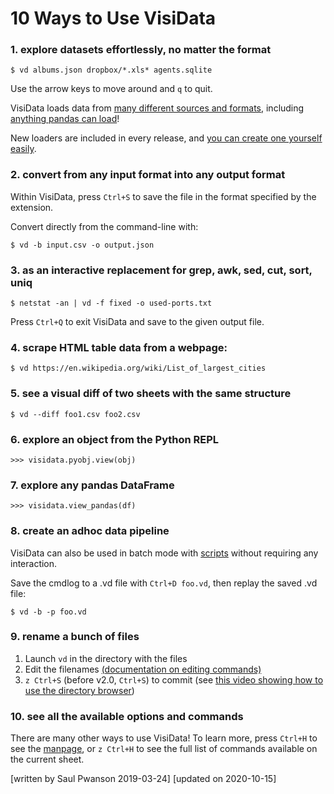 # 10 Ways to Use VisiData

### 1. explore datasets effortlessly, no matter the format

    $ vd albums.json dropbox/*.xls* agents.sqlite

Use the arrow keys to move around and `q` to quit.

VisiData loads data from [many different sources and formats](/formats), including [anything pandas can load](https://pandas.pydata.org/pandas-docs/stable/reference/io.html)!

New loaders are included in every release, and [you can create one yourself easily](/docs/loaders).

### 2. convert from any input format into any output format

Within VisiData, press `Ctrl+S` to save the file in the format specified by the extension.

Convert directly from the command-line with:

    $ vd -b input.csv -o output.json

### 3. as an interactive replacement for grep, awk, sed, cut, sort, uniq

    $ netstat -an | vd -f fixed -o used-ports.txt

Press `Ctrl+Q` to exit VisiData and save to the given output file.

### 4. scrape HTML table data from a webpage:

    $ vd https://en.wikipedia.org/wiki/List_of_largest_cities

### 5. see a visual diff of two sheets with the same structure

    $ vd --diff foo1.csv foo2.csv

### 6. explore an object from the Python REPL

    >>> visidata.pyobj.view(obj)

### 7. explore any pandas DataFrame

    >>> visidata.view_pandas(df)

### 8. create an adhoc data pipeline

VisiData can also be used in batch mode with [scripts](/docs/save-restore/) without requiring any interaction.

Save the cmdlog to a .vd file with `Ctrl+D foo.vd`, then replay the saved .vd file:

    $ vd -b -p foo.vd

### 9. rename a bunch of files

1. Launch `vd` in the directory with the files
2. Edit the filenames [(documentation on editing commands)](/docs/edit)
3. `z Ctrl+S` (before v2.0, `Ctrl+S`) to commit (see [this video showing how to use the directory browser](https://www.youtube.com/watch?v=l2Bpmm0yAGw))

### 10. see all the available options and commands
There are many other ways to use VisiData!  To learn more, press `Ctrl+H` to see the [manpage](/man), or `z Ctrl+H` to see the full list of commands available on the current sheet.

[written by Saul Pwanson 2019-03-24]
[updated on 2020-10-15]
